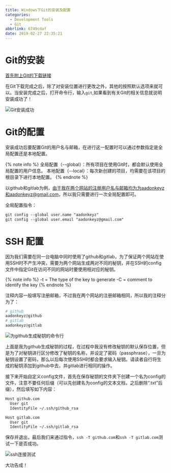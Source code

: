 ```yaml
---
title: Windows下Git的安装及配置
categories:
  - Development Tools
  - Git
abbrlink: 6749cdaf
date: 2019-02-27 22:35:21
---
```


# Git的安装

[首先附上Git的下载链接](https://git-scm.com/downloads)

在Git下载完成之后，除了对安装位置进行更改之外，其他的按照默认选项来就可以。当安装完成之后，打开命令行，输入`git`,如果看到有关Git的相关信息就说明安装成功了！

![Git安装成功](https://blog-images-1258719270.cos.ap-shanghai.myqcloud.com/Windows%E4%B8%8Bgit%E7%9A%84%E5%AE%89%E8%A3%85%E5%8F%8A%E9%85%8D%E7%BD%AE/git%E5%AE%89%E8%A3%85%E6%88%90%E5%8A%9F.png)

# Git的配置

安装成功后要配置Git的用户名与邮箱，在进行这一配置时可以通过参数指定是全局配置还是本地配置。

{% note info %}
全局配置（--global）：所有项目在使用Git时，都会默认使用全局配置的用户信息。
本地配置（--local）：每次新创建的项目，均需要在该项目的根目录下进行本地配置。
{% endnote %}

以github和gitlab为例，由于我在两个网站的注册用户名与邮箱均为为aadonkeyz和aadonkeyz@gmail.com，所以我只需要进行一次全局配置即可。

全局配置指令：

```md
git config --global user.name "aadonkeyz"
git config --global user.email "aadonkeyz@gmail.com"
```

# SSH 配置

因为我们需要在同一台电脑中同时使用了github和gitlab，为了保证两个网站在使用SSH时不产生冲突，需要为两个网站生成两对不同的秘钥，并在SSH的config文件中指定Git在访问不同的网站时要使用相对应的秘钥。

{% note info %}
-t = The type of the key to generate
-C = comment to identify the key
{% endnote %}

注释内容一般填写注册邮箱，不过我在两个网站的注册邮箱相同，所以我的注释分为了：

```python
# github
aadonkeyz@github
# gitlab
aadonkeyz@gitlab
```

![为github生成秘钥的命令行](https://blog-images-1258719270.cos.ap-shanghai.myqcloud.com/Windows%E4%B8%8Bgit%E7%9A%84%E5%AE%89%E8%A3%85%E5%8F%8A%E9%85%8D%E7%BD%AE/%E4%B8%BAgithub%E7%94%9F%E6%88%90%E7%A7%98%E9%92%A5%E7%9A%84%E5%91%BD%E4%BB%A4%E8%A1%8C.png)

上面是我为github生成秘钥的过程，在过程中我没有修改秘钥的默认保存位置，但是为了对秘钥进行区分修改了秘钥的名称，并设定了密码（passphrase），一旦为秘钥设置了密码，那么以后每次使用SSH时都会要求输入秘钥。请读者自行将生成的秘钥添加到github中去，并gitlab进行相同的操作。

接下来开始自定义config文件，首先在保存秘钥的文件夹下创建一个名为config的文件，注意不要任何后缀（可以先创建名为config的文本文档，之后删除“.txt”后缀），然后填写如下内容：

```md
Host github.com
  User git
  IdentityFile ~/.ssh/github_rsa

Host gitlab.com
  User git
  IdentityFile ~/.ssh/gitlab_rsa
```

保存并退出，最后我们来通过指令，`ssh -T github.com`和`ssh -T gitlab.com`测试一下是否成功。

![ssh连接测试](https://blog-images-1258719270.cos.ap-shanghai.myqcloud.com/Windows%E4%B8%8Bgit%E7%9A%84%E5%AE%89%E8%A3%85%E5%8F%8A%E9%85%8D%E7%BD%AE/ssh%E8%BF%9E%E6%8E%A5%E6%B5%8B%E8%AF%95.png)

大功告成！